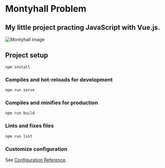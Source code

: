 # Montyhall Problem

## My little project practing JavaScript with Vue.js.

![Montyhall image](https://user-images.githubusercontent.com/108737091/180062316-b8b07aa9-9ba6-456f-864d-d14dbb16f266.png)

## Project setup
```
npm install
```

### Compiles and hot-reloads for development
```
npm run serve
```

### Compiles and minifies for production
```
npm run build
```

### Lints and fixes files
```
npm run lint
```

### Customize configuration
See [Configuration Reference](https://cli.vuejs.org/config/).
